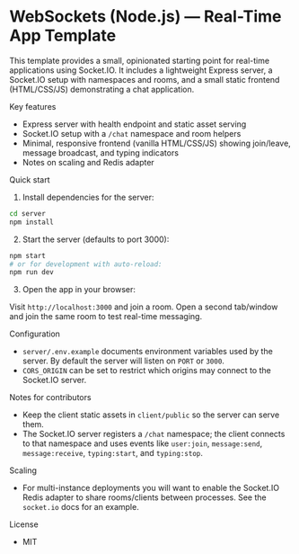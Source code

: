 # WebSockets (Node.js) — Real-Time App Template

This template provides a small, opinionated starting point for real-time applications using Socket.IO. It includes a lightweight Express server, a Socket.IO setup with namespaces and rooms, and a small static frontend (HTML/CSS/JS) demonstrating a chat application.

Key features
- Express server with health endpoint and static asset serving
- Socket.IO setup with a `/chat` namespace and room helpers
- Minimal, responsive frontend (vanilla HTML/CSS/JS) showing join/leave, message broadcast, and typing indicators
- Notes on scaling and Redis adapter

Quick start
1. Install dependencies for the server:

```bash
cd server
npm install
```

2. Start the server (defaults to port 3000):

```bash
npm start
# or for development with auto-reload:
npm run dev
```

3. Open the app in your browser:

Visit `http://localhost:3000` and join a room. Open a second tab/window and join the same room to test real-time messaging.

Configuration
- `server/.env.example` documents environment variables used by the server. By default the server will listen on `PORT` or `3000`.
- `CORS_ORIGIN` can be set to restrict which origins may connect to the Socket.IO server.

Notes for contributors
- Keep the client static assets in `client/public` so the server can serve them.
- The Socket.IO server registers a `/chat` namespace; the client connects to that namespace and uses events like `user:join`, `message:send`, `message:receive`, `typing:start`, and `typing:stop`.

Scaling
- For multi-instance deployments you will want to enable the Socket.IO Redis adapter to share rooms/clients between processes. See the `socket.io` docs for an example.

License
- MIT

